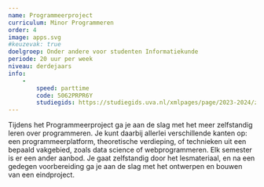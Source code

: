 ```yaml
---
name: Programmeerproject
curriculum: Minor Programmeren
order: 4
image: apps.svg
#keuzevak: true
doelgroep: Onder andere voor studenten Informatiekunde
periode: 20 uur per week
niveau: derdejaars
info:
    -
        speed: parttime
        code: 5062PRPR6Y
        studiegids: https://studiegids.uva.nl/xmlpages/page/2023-2024/zoek-vak/vak/109446
---
```


Tijdens het Programmeerproject ga je aan de slag met het meer zelfstandig leren over programmeren. Je kunt daarbij allerlei verschillende kanten op: een programmeerplatform, theoretische verdieping, of technieken uit een bepaald vakgebied, zoals data science of webprogrammeren. Elk semester is er een ander aanbod. Je gaat zelfstandig door het lesmateriaal, en na een gedegen voorbereiding ga je aan de slag met het ontwerpen en bouwen van een eindproject.

